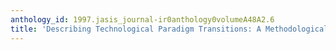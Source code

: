 ```yaml
---
anthology_id: 1997.jasis_journal-ir0anthology0volumeA48A2.6
title: 'Describing Technological Paradigm Transitions: A Methodological Exploration'
---
```

